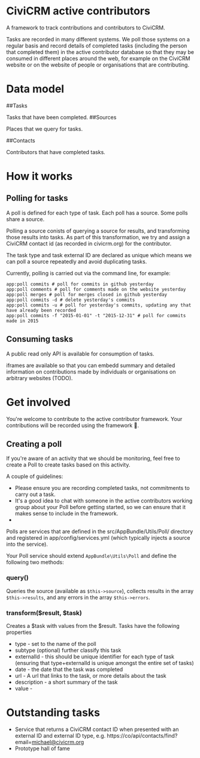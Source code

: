 # CiviCRM active contributors

A framework to track contributions and contributors to CiviCRM.

Tasks are recorded in many different systems. We poll those systems on a regular basis and record details of completed tasks (including the person that completed them) in the active contributor database so that they may be consumed in different places around the web, for example on the CiviCRM website or on the website of people or organisations that are contributing.

# Data model

##Tasks

Tasks that have been completed.
##Sources

Places that we query for tasks.

##Contacts

Contributors that have completed tasks.

# How it works

## Polling for tasks

A poll is defined for each type of task.  Each poll has a source. Some polls share a source.

Polling a source conists of querying a source for results, and transforming those results into tasks. As part of this transformation, we try and assign a CiviCRM contact id (as recorded in civicrm.org) for the contributor.

The task type and task external ID are declared as unique which means we can poll a source repeatedly and avoid duplicating tasks.

Currently, polling is carried out via the command line, for example:

```
app:poll commits # poll for commits in github yesterday
app:poll comments # poll for comments made on the website yesterday
app:poll merges # poll for merges closed in github yesterday
app:poll commits -d # delete yesterday's commits
app:poll commits -u # poll for yesterday's commits, updating any that have already been recorded
app:poll commits -f "2015-01-01" -t "2015-12-31" # poll for commits made in 2015
```

## Consuming tasks

A public read only API is available for consumption of tasks.

iframes are available so that you can embedd summary and detailed information on contributions made by individuals or organisations on arbitrary websites (TODO).

# Get involved

You're welcome to contribute to the active contributor framework. Your contributions will be recorded using the framework :poodle:.

## Creating a poll

If you're aware of an activity that we should be monitoring, feel free to create a Poll to create tasks based on this activity.

A couple of guidelines:

* Please ensure you are recording completed tasks, not commitments to carry out a task.
* It's a good idea to chat with someone in the active contributors working group about your Poll before getting started, so we can ensure that it makes sense to include in the framework.
* 


Polls are services that are defined in the src/AppBundle/Utils/Poll/ directory and registered in app/config/services.yml (which typically injects a source into the service).

Your Poll service should extend `AppBundle\Utils\Poll` and define the following two methods:

### query()

Queries the source (available as `$this->source`), collects results in the array `$this->results`, and any errors in the array `$this->errors`.

### transform($result, $task)

Creates a $task with values from the $result. Tasks have the following properties

* type - set to the name of the poll
* subtype (optional) further classify this task
* externalId - this should be unique identifier for each type of task (ensuring that type+externalId is unique amongst the entire set of tasks) 
* date - the date that the task was completed
* url - A url that links to the task, or more details about the task
* description - a short summary of the task
* value - 



# Outstanding tasks

* Service that returns a CiviCRM contact ID when presented with an external ID and external ID type, e.g. https://co/api/contacts/find?email=michael@civicrm.org
* Prototype hall of fame
